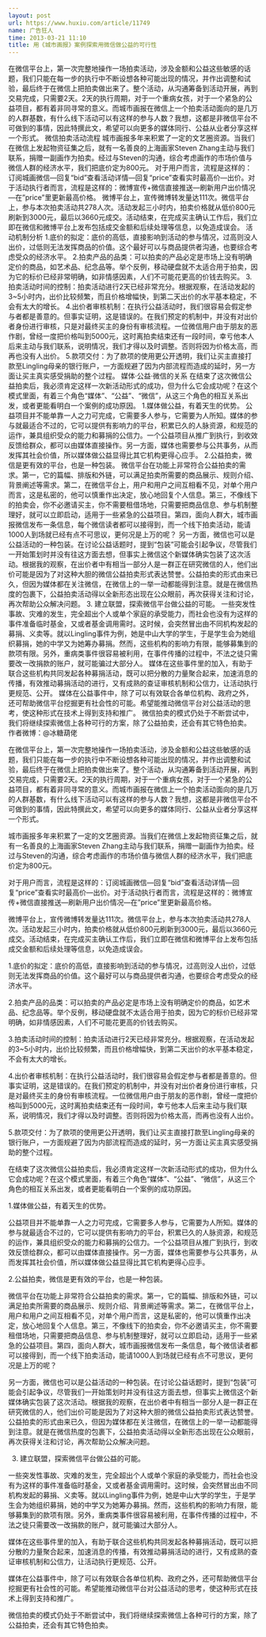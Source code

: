 ```yaml
---
layout: post
url: https://www.huxiu.com/article/11749
name: 广告狂人
time: 2013-03-21 11:10
title: 用《城市画报》案例探索用微信做公益的可行性
---
```

在微信平台上，第一次完整地操作一场拍卖活动，涉及金额和公益这些敏感的话题，我们只能在每一步的执行中不断设想各种可能出现的情况，并作出调整和试验，最后终于在微信上把拍卖做出来了。整个活动，从沟通筹备到活动开展，再到交易完成，只需要2天。2天的执行周期，对于一个重病女孩，对于一个紧急的公益项目，都有着非同寻常的意义。而城市画报在微信上一个拍卖活动面向的是几万的人群基数，有什么线下活动可以有这样的参与人数？我想，这都是非微信平台不可做到的事情，因此特撰此文，希望可以向更多的媒体同行、公益从业者分享这样一个形式。 微信拍卖活动流程 城市画报多年来积累了一定的文艺圈资源。当我们在微信上发起物资征集之后，就有一名善良的上海画家Steven Zhang主动与我们联系，捐赠一副画作为拍卖。经过与Steven的沟通，综合考虑画作的市场价值与微信人群的经济水平，我们把底价定为800元。 对于用户而言，流程是这样的：订阅城画微信—回复“bid”查看活动详情—回复“price”查看实时最高价—出价。对于活动执行者而言，流程是这样的：微博宣传+微信直接推送—刷新用户出价情况—在”price”里更新最高价格。 微博平台上，宣传微博转发量达111次。微信平台上，参与本次拍卖活动共278人次。活动发起三小时内，拍卖价格就从低价800元刷新到3000元，最后以3660元成交。活动结束，在完成买主确认工作后，我们立即在微信和微博平台上发布包括成交金额和后续处理等信息，以免造成误会。 活动机制分析 1.底价的拟定：底价的高低，直接影响到活动的参与情况，过高则没人出价，过低则无法发挥商品的价值。这个最好可以与商品提供者沟通，也要综合考虑受众的经济水平。 2.拍卖产品的品类：可以拍卖的产品必定是市场上没有明确定价的商品，如艺术品、纪念品等。举个反例，移动硬盘就不太适合用于拍卖，因为它的标价已经非常明确，如非情感因素，人们不可能花更高的价钱去购买。 3.拍卖活动时间的控制：拍卖活动进行2天已经非常充分。根据观察，在活动发起的3~5小时内，出价比较频繁，而且价格增幅快，到第二天出价的水平基本稳定，不会有太大的增长。 4.出价者审核机制：在执行公益活动时，我们很容易会假定参与者都是善意的。但事实证明，这是错误的。在我们预定的机制中，并没有对出价者身份进行审核，只是对最终买主的身份有审核流程。一位微信用户由于朋友的恶作剧，曾经一度把价格叫到5000元，这时离拍卖结束还有一段时间，幸亏他本人后来主动与我们联系，说明情况，我们才得以及时调整。否则将因为价格太高，而再也没有人出价。 5.款项交付：为了款项的使用更公开透明，我们让买主直接打款至Lingling母亲的银行账户，一方面规避了因为内部流程而造成的延时，另一方面让买主真实感受捐助的整个过程。 媒体·公益·微信的关系 在结束了这次微信公益拍卖后，我必须肯定这样一次新活动形式的成功，但为什么它会成功呢？在这个模式里面，有着三个角色“媒体”、“公益”、“微信”，从这三个角色的相互关系出发，或者更能看明白一个案例的成功原因。 1.媒体做公益，有着天生的优势。 公益项目并不能单靠一人之力可完成，它需要多人参与，它需要为人所知。媒体的参与就最适合不过的，它可以提供有影响力的平台，积累已久的人脉资源，和规范的运作，兼具组织受众的能力和募捐的公信力。一个公益项目从推广到执行，到收效反馈给群众，都可以由媒体直接操作。另一方面，媒体也需要参与公共事务，从而发挥其社会价值，所以媒体做公益显得比其它机构更得心应手。 2.公益拍卖，微信是更有效的平台，也是一种包装。 微信平台在功能上非常符合公益拍卖的需求。第一，它的篇幅、排版和外链，可以满足拍卖所需要的商品展示、规则介绍、背景阐述等需求。第二，在微信平台上，用户和用户之间互相看不见，对单个用户而言，这是私密的，他可以慎重作出决定，放心地回复个人信息。第三，不像线下的拍卖会，你不必邀请买主，你不需要租借场地，只需要把商品信息、参与机制整理好，就可以立即启动，适用于一些紧急的公益项目。第四，面向人群大，城市画报微信发布一条信息，每个微信读者都可以接得到，而一个线下拍卖活动，能请1000人到场就已经有点不可思议，更何况是上万的呢？ 另一方面，微信也可以是公益活动的一种包装。在讨论公益话题时，提到“包装”可能会引起争议，尽管我们一开始策划时并没有往这方面去想，但事实上微信这个新媒体确实包装了这次活动。根据我的观察，在出价者中有相当一部分人是一群正在研究微信的人，他们出价可能是因为了对这种大胆的微信公益拍卖形式表达赞誉。公益拍卖的形式由来已久，但因为媒体都在关注微信，在微信上的一举一动都能得到注意。就是在微信热度的包裹下，公益拍卖活动得以全新形态出现在公众眼前，再次获得关注和讨论，再次帮助公众解决问题。 3. 建立联盟，探索微信平台做公益的可能。 一些突发性事故、灾难的发生，完全超出个人或单个家庭的承受能力，而社会也没有为这样的事件准备临时基金，又或者基金调用需时。这时候，会突然冒出由不同机构发起的募捐、义卖等。就以Lingling事件为例，她是中山大学的学生，于是学生会为她组织募捐，她的中学又为她筹办募捐。然而，这些机构的影响力有限，能够募集到的款项有限。另外，重病类事件很容易被利用，在事件传播的过程中，不法之徒只需要改一改捐款的账户，就可能骗过大部分人。 媒体在这些事件里的加入，有助于联合这些机构共同发起各种募捐活动，既可以把分散的力量聚合起来，加速消息的传播，有效推动募捐活动的进行，又有成熟的查证审核机制和公信力，让活动执行更规范、公开。 媒体在公益事件中，除了可以有效联合各单位机构、政府之外，还可帮助微信平台挖掘更有社会性的可能。希望能推动微信平台对公益活动的思考，使这种形式在技术上得到支持和推广。 微信拍卖的模式仍处于不断尝试中，我们将继续探索微信上各种可行的方案，除了公益拍卖，还会有其它特色拍卖。 作者微博：@冰糖葫佬

在微信平台上，第一次完整地操作一场拍卖活动，涉及金额和公益这些敏感的话题，我们只能在每一步的执行中不断设想各种可能出现的情况，并作出调整和试验，最后终于在微信上把拍卖做出来了。整个活动，从沟通筹备到活动开展，再到交易完成，只需要2天。2天的执行周期，对于一个重病女孩，对于一个紧急的公益项目，都有着非同寻常的意义。而城市画报在微信上一个拍卖活动面向的是几万的人群基数，有什么线下活动可以有这样的参与人数？我想，这都是非微信平台不可做到的事情，因此特撰此文，希望可以向更多的媒体同行、公益从业者分享这样一个形式。

城市画报多年来积累了一定的文艺圈资源。当我们在微信上发起物资征集之后，就有一名善良的上海画家Steven Zhang主动与我们联系，捐赠一副画作为拍卖。经过与Steven的沟通，综合考虑画作的市场价值与微信人群的经济水平，我们把底价定为800元。

对于用户而言，流程是这样的：订阅城画微信—回复“bid”查看活动详情—回复“price”查看实时最高价—出价。对于活动执行者而言，流程是这样的：微博宣传+微信直接推送—刷新用户出价情况—在”price”里更新最高价格。

微博平台上，宣传微博转发量达111次。微信平台上，参与本次拍卖活动共278人次。活动发起三小时内，拍卖价格就从低价800元刷新到3000元，最后以3660元成交。活动结束，在完成买主确认工作后，我们立即在微信和微博平台上发布包括成交金额和后续处理等信息，以免造成误会。

1.底价的拟定：底价的高低，直接影响到活动的参与情况，过高则没人出价，过低则无法发挥商品的价值。这个最好可以与商品提供者沟通，也要综合考虑受众的经济水平。

2.拍卖产品的品类：可以拍卖的产品必定是市场上没有明确定价的商品，如艺术品、纪念品等。举个反例，移动硬盘就不太适合用于拍卖，因为它的标价已经非常明确，如非情感因素，人们不可能花更高的价钱去购买。

3.拍卖活动时间的控制：拍卖活动进行2天已经非常充分。根据观察，在活动发起的3~5小时内，出价比较频繁，而且价格增幅快，到第二天出价的水平基本稳定，不会有太大的增长。

4.出价者审核机制：在执行公益活动时，我们很容易会假定参与者都是善意的。但事实证明，这是错误的。在我们预定的机制中，并没有对出价者身份进行审核，只是对最终买主的身份有审核流程。一位微信用户由于朋友的恶作剧，曾经一度把价格叫到5000元，这时离拍卖结束还有一段时间，幸亏他本人后来主动与我们联系，说明情况，我们才得以及时调整。否则将因为价格太高，而再也没有人出价。

5.款项交付：为了款项的使用更公开透明，我们让买主直接打款至Lingling母亲的银行账户，一方面规避了因为内部流程而造成的延时，另一方面让买主真实感受捐助的整个过程。

在结束了这次微信公益拍卖后，我必须肯定这样一次新活动形式的成功，但为什么它会成功呢？在这个模式里面，有着三个角色“媒体”、“公益”、“微信”，从这三个角色的相互关系出发，或者更能看明白一个案例的成功原因。

1.媒体做公益，有着天生的优势。

公益项目并不能单靠一人之力可完成，它需要多人参与，它需要为人所知。媒体的参与就最适合不过的，它可以提供有影响力的平台，积累已久的人脉资源，和规范的运作，兼具组织受众的能力和募捐的公信力。一个公益项目从推广到执行，到收效反馈给群众，都可以由媒体直接操作。另一方面，媒体也需要参与公共事务，从而发挥其社会价值，所以媒体做公益显得比其它机构更得心应手。

2.公益拍卖，微信是更有效的平台，也是一种包装。

微信平台在功能上非常符合公益拍卖的需求。第一，它的篇幅、排版和外链，可以满足拍卖所需要的商品展示、规则介绍、背景阐述等需求。第二，在微信平台上，用户和用户之间互相看不见，对单个用户而言，这是私密的，他可以慎重作出决定，放心地回复个人信息。第三，不像线下的拍卖会，你不必邀请买主，你不需要租借场地，只需要把商品信息、参与机制整理好，就可以立即启动，适用于一些紧急的公益项目。第四，面向人群大，城市画报微信发布一条信息，每个微信读者都可以接得到，而一个线下拍卖活动，能请1000人到场就已经有点不可思议，更何况是上万的呢？

另一方面，微信也可以是公益活动的一种包装。在讨论公益话题时，提到“包装”可能会引起争议，尽管我们一开始策划时并没有往这方面去想，但事实上微信这个新媒体确实包装了这次活动。根据我的观察，在出价者中有相当一部分人是一群正在研究微信的人，他们出价可能是因为了对这种大胆的微信公益拍卖形式表达赞誉。公益拍卖的形式由来已久，但因为媒体都在关注微信，在微信上的一举一动都能得到注意。就是在微信热度的包裹下，公益拍卖活动得以全新形态出现在公众眼前，再次获得关注和讨论，再次帮助公众解决问题。

3. 建立联盟，探索微信平台做公益的可能。

一些突发性事故、灾难的发生，完全超出个人或单个家庭的承受能力，而社会也没有为这样的事件准备临时基金，又或者基金调用需时。这时候，会突然冒出由不同机构发起的募捐、义卖等。就以Lingling事件为例，她是中山大学的学生，于是学生会为她组织募捐，她的中学又为她筹办募捐。然而，这些机构的影响力有限，能够募集到的款项有限。另外，重病类事件很容易被利用，在事件传播的过程中，不法之徒只需要改一改捐款的账户，就可能骗过大部分人。

媒体在这些事件里的加入，有助于联合这些机构共同发起各种募捐活动，既可以把分散的力量聚合起来，加速消息的传播，有效推动募捐活动的进行，又有成熟的查证审核机制和公信力，让活动执行更规范、公开。

媒体在公益事件中，除了可以有效联合各单位机构、政府之外，还可帮助微信平台挖掘更有社会性的可能。希望能推动微信平台对公益活动的思考，使这种形式在技术上得到支持和推广。

微信拍卖的模式仍处于不断尝试中，我们将继续探索微信上各种可行的方案，除了公益拍卖，还会有其它特色拍卖。

